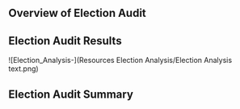## Overview of Election Audit 

## Election Audit Results 
![Election_Analysis-](Resources Election Analysis/Election Analysis text.png)

## Election Audit Summary
